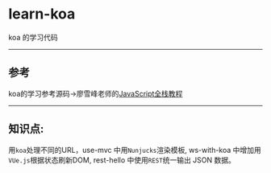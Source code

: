 # learn-koa
koa 的学习代码

-----------------

## 参考
koa的学习参考源码→廖雪峰老师的[JavaScript全栈教程](https://github.com/michaelliao/learn-javascript)

-----------------

## 知识点:
用`koa`处理不同的URL，use-mvc 中用`Nunjucks`渲染模板, ws-with-koa 中增加用`VUe.js`根据状态刷新DOM, rest-hello 中使用`REST`统一输出 JSON 数据。

